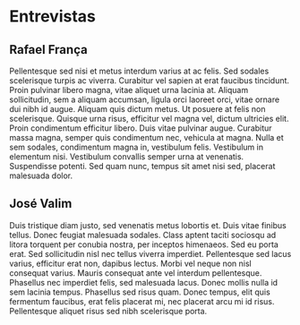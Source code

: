 # Entrevistas

## Rafael França

Pellentesque sed nisi et metus interdum varius at ac felis. Sed sodales scelerisque turpis ac viverra. Curabitur vel sapien at erat faucibus tincidunt. Proin pulvinar libero magna, vitae aliquet urna lacinia at. Aliquam sollicitudin, sem a aliquam accumsan, ligula orci laoreet orci, vitae ornare dui nibh id augue. Aliquam quis dictum metus. Ut posuere at felis non scelerisque. Quisque urna risus, efficitur vel magna vel, dictum ultricies elit. Proin condimentum efficitur libero. Duis vitae pulvinar augue. Curabitur massa magna, semper quis condimentum nec, vehicula at magna. Nulla et sem sodales, condimentum magna in, vestibulum felis. Vestibulum in elementum nisi. Vestibulum convallis semper urna at venenatis. Suspendisse potenti. Sed quam nunc, tempus sit amet nisi sed, placerat malesuada dolor. 

## José Valim

Duis tristique diam justo, sed venenatis metus lobortis et. Duis vitae finibus tellus. Donec feugiat malesuada sodales. Class aptent taciti sociosqu ad litora torquent per conubia nostra, per inceptos himenaeos. Sed eu porta erat. Sed sollicitudin nisl nec tellus viverra imperdiet. Pellentesque sed lacus varius, efficitur erat non, dapibus lectus. Morbi vel neque non nisl consequat varius. Mauris consequat ante vel interdum pellentesque. Phasellus nec imperdiet felis, sed malesuada lacus. Donec mollis nulla id sem lacinia tempus. Phasellus sed risus quam. Donec tempus, elit quis fermentum faucibus, erat felis placerat mi, nec placerat arcu mi id risus. Pellentesque aliquet risus sed nibh scelerisque porta. 
